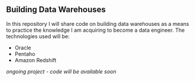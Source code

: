 ## Building Data Warehouses 

In this repository I will share code on building data warehouses as a means to practice the knowledge I am acquiring to become a data engineer. The technologies used will be:

* Oracle 
* Pentaho
* Amazon Redshift 

*ongoing project - code will be available soon*
